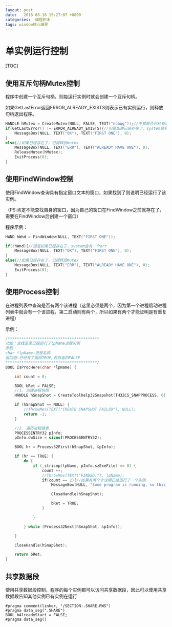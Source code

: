 ```yaml
---
layout: post
date:   2018-08-16 15:27:07 +0800
categories:  编程积木
tags: window核心编程
---
```


# 单实例运行控制

[TOC]
## 使用互斥句柄Mutex控制

程序中创建一个互斥句柄，则每运行实例时就会创建一个互斥句柄。

如果GetLastError返回ERROR_ALREADY_EXISTS则表示已有实例运行，则释放句柄退出程序。

```c
HANDLE hMutex = CreateMutex(NULL, FALSE, TEXT("nobug"));//不管是否已经有这个Mutex，这里创建hMutex都会成功
if(GetLastError() != ERROR_ALREADY_EXISTS){//但是如果已经存在了，system会有一个err
    MessageBox(NULL, TEXT("OK"), TEXT("FIRST ONE"), 0);
}
else{//如果已经存在了，记得释放mutex
    MessageBox(NULL, TEXT("ERR"), TEXT("ALREADY HAVE ONE"), 0);
    ReleaseMutex(hMutex);
    ExitProcess(0);
}
```

## 使用FindWindow控制

使用FindWindow查询具有指定窗口文本的窗口，如果找到了则说明已经运行了该实例。

（PS:肯定不能查找自身的窗口，因为自己的窗口在FindWindow之前就存在了，需要在FindWindow后创建一个窗口）

程序示例：

```c
HWND hWnd = FindWindow(NULL, TEXT("FIRST ONE"));

if(!hWnd){//但是如果已经存在了，system会有一个err
	MessageBox(NULL, TEXT("OK"), TEXT("FIRST ONE"), 0);
}
else{//如果已经存在了，记得释放mutex
	MessageBox(NULL, TEXT("ERR"), TEXT("ALREADY HAVE ONE"), 0);
	ExitProcess(0);
}
```

## 使用Process控制 

在进程列表中查询是否有两个该进程（这里必须是两个，因为第一个进程启动进程列表中就会有一个该进程，第二启动则有两个，所以如果有两个才能证明是有重复进程）

示例：

```c
/****************************************
功能：查找是否已经运行了lpName进程实例
参数：
char *lpName:进程名称
返回值:已经有了返回TRUE,否则返回FALSE
****************************************/
BOOL IsProcHere(char *lpName) {

	int count = 0;

	BOOL bRet = FALSE;
	//1. 创建进程快照
	HANDLE hSnapShot = CreateToolhelp32Snapshot(TH32CS_SNAPPROCESS, 0);

	if (hSnapShot == NULL) {
		//ThrowMes(TEXT("CREATE SNAPSHOT FAILED"), NULL);
		return -1;
	}

	//2. 遍历进程链表
	PROCESSENTRY32 pInfo;
	pInfo.dwSize = sizeof(PROCESSENTRY32);

	BOOL hr = Process32First(hSnapShot, &pInfo);

	if (hr == TRUE) {
		do {
			if (_stricmp(lpName, pInfo.szExeFile) == 0) {
				count ++;
				//ThrowMes(TEXT("FINDED."), lpName);
				if(count == 2){//如果有两个才说明已经运行了一个实例
					MessageBox(NULL, "Some program is running, so this will exit.", "START ERR", 0);

					CloseHandle(hSnapShot);

					bRet = TRUE;
				}

			}

		} while (Process32Next(hSnapShot, &pInfo));

	}

	CloseHandle(hSnapShot);

	return bRet;
}
```

## 共享数据段

使用共享数据段控制，程序的每个实例都可以访问共享数据段，因此可以使用共享数据段告知其他实例已有实例在运行

```
#pragma comment(linker, "/SECTION:.SHARE,RWS")
#pragma data_seg(".SHARE")
BOOL bAlreadyStart = FALSE;
#pragma data_seg()
```